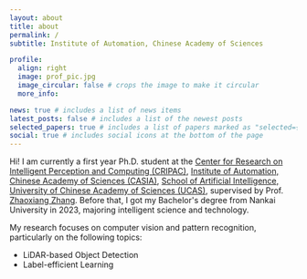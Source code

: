 ```yaml
---
layout: about
title: about
permalink: /
subtitle: Institute of Automation, Chinese Academy of Sciences

profile:
  align: right
  image: prof_pic.jpg
  image_circular: false # crops the image to make it circular
  more_info:

news: true # includes a list of news items
latest_posts: false # includes a list of the newest posts
selected_papers: true # includes a list of papers marked as "selected={true}"
social: true # includes social icons at the bottom of the page
---
```


Hi! I am currently a first year Ph.D. student at the [Center for Research on Intelligent Perception and Computing (CRIPAC)](http://cripac.ia.ac.cn/en/EN/volumn/home.shtml), [Institute of Automation, Chinese Academy of Sciences (CASIA)](http://english.ia.cas.cn/), [School of Artificial Intelligence, University of Chinese Academy of Sciences (UCAS)](https://ai.ucas.ac.cn), supervised by Prof. [Zhaoxiang Zhang](https://zhaoxiangzhang.net/). Before that, I got my Bachelor's degree from Nankai University in 2023, majoring intelligent science and technology.

 My research focuses on computer vision and pattern recognition, particularly on the following topics: 
 
 - LiDAR-based Object Detection
 - Label-efficient Learning
